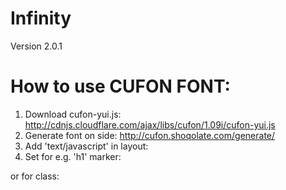 Infinity
========

Version 2.0.1

How to use CUFON FONT:
======================

1. Download cufon-yui.js: http://cdnjs.cloudflare.com/ajax/libs/cufon/1.09i/cufon-yui.js
2. Generate font on side: http://cufon.shoqolate.com/generate/
3. Add 'text/javascript' in layout: 
    <script src="/javascripts/cufon-yui.js" type="text/javascript"></script>
    <script src="/javascripts/fonts/YOUR_FONT.js" type="text/javascript"></script>
4. Set for e.g. 'h1' marker:
    <script type="text/javascript">
  		Cufon.replace('h1');
	  </script>
or for class:
    <script type=”text/javascript”>
      Cufon.replace(‘h1′, { fontFamily: ‘YOUR_FONT′ });
      Cufon.replace(‘.YOUR_CLASS’, { fontFamily: ‘YOUR_FONT′ });
    </script>